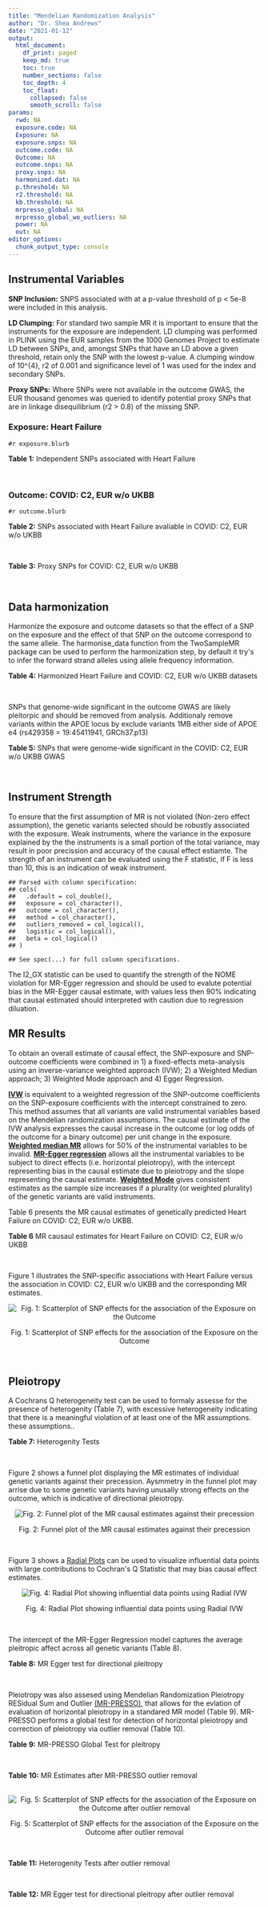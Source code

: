 ```yaml
---
title: "Mendelian Randomization Analysis"
author: "Dr. Shea Andrews"
date: "2021-01-12"
output:
  html_document:
    df_print: paged
    keep_md: true
    toc: true
    number_sections: false
    toc_depth: 4
    toc_float:
      collapsed: false
      smooth_scroll: false
params:
  rwd: NA
  exposure.code: NA
  Exposure: NA
  exposure.snps: NA
  outcome.code: NA
  Outcome: NA
  outcome.snps: NA
  proxy.snps: NA
  harmonized.dat: NA
  p.threshold: NA
  r2.threshold: NA
  kb.threshold: NA
  mrpresso_global: NA
  mrpresso_global_wo_outliers: NA
  power: NA
  out: NA
editor_options:
  chunk_output_type: console
---
```







## Instrumental Variables
**SNP Inclusion:** SNPS associated with at a p-value threshold of p < 5e-8 were included in this analysis.
<br>

**LD Clumping:** For standard two sample MR it is important to ensure that the instruments for the exposure are independent. LD clumping was performed in PLINK using the EUR samples from the 1000 Genomes Project to estimate LD between SNPs, and, amongst SNPs that have an LD above a given threshold, retain only the SNP with the lowest p-value. A clumping window of 10^{4}, r2 of 0.001 and significance level of 1 was used for the index and secondary SNPs.
<br>

**Proxy SNPs:** Where SNPs were not available in the outcome GWAS, the EUR thousand genomes was queried to identify potential proxy SNPs that are in linkage disequilibrium (r2 > 0.8) of the missing SNP.
<br>

### Exposure: Heart Failure
`#r exposure.blurb`
<br>

**Table 1:** Independent SNPs associated with Heart Failure
<div data-pagedtable="false">
  <script data-pagedtable-source type="application/json">
{"columns":[{"label":["SNP"],"name":[1],"type":["chr"],"align":["left"]},{"label":["CHROM"],"name":[2],"type":["dbl"],"align":["right"]},{"label":["POS"],"name":[3],"type":["dbl"],"align":["right"]},{"label":["REF"],"name":[4],"type":["chr"],"align":["left"]},{"label":["ALT"],"name":[5],"type":["chr"],"align":["left"]},{"label":["AF"],"name":[6],"type":["dbl"],"align":["right"]},{"label":["BETA"],"name":[7],"type":["dbl"],"align":["right"]},{"label":["SE"],"name":[8],"type":["dbl"],"align":["right"]},{"label":["Z"],"name":[9],"type":["dbl"],"align":["right"]},{"label":["P"],"name":[10],"type":["dbl"],"align":["right"]},{"label":["N"],"name":[11],"type":["dbl"],"align":["right"]},{"label":["TRAIT"],"name":[12],"type":["chr"],"align":["left"]}],"data":[{"1":"rs660240","2":"1","3":"109817838","4":"T","5":"C","6":"0.7872","7":"0.0611","8":"0.0097","9":"6.298970","10":"3.251e-10","11":"950670","12":"Heart_Failure"},{"1":"rs17042102","2":"4","3":"111668626","4":"G","5":"A","6":"0.1150","7":"0.1103","8":"0.0121","9":"9.115702","10":"5.705e-20","11":"960978","12":"Heart_Failure"},{"1":"rs11745324","2":"5","3":"137012171","4":"G","5":"A","6":"0.2277","7":"-0.0528","8":"0.0095","9":"-5.557895","10":"2.345e-08","11":"953416","12":"Heart_Failure"},{"1":"rs4135240","2":"6","3":"36647680","4":"T","5":"C","6":"0.3411","7":"-0.0486","8":"0.0084","9":"-5.785710","10":"6.838e-09","11":"953252","12":"Heart_Failure"},{"1":"rs55730499","2":"6","3":"161005610","4":"C","5":"T","6":"0.0694","7":"0.1058","8":"0.0157","9":"6.738854","10":"1.830e-11","11":"953746","12":"Heart_Failure"},{"1":"rs140570886","2":"6","3":"161013013","4":"T","5":"C","6":"0.0158","7":"0.2136","8":"0.0328","9":"6.512200","10":"7.687e-11","11":"925310","12":"Heart_Failure"},{"1":"rs1556516","2":"9","3":"22100176","4":"G","5":"C","6":"0.4845","7":"0.0622","8":"0.0078","9":"7.974359","10":"1.569e-15","11":"964027","12":"Heart_Failure"},{"1":"rs600038","2":"9","3":"136151806","4":"T","5":"C","6":"0.2091","7":"0.0569","8":"0.0096","9":"5.927080","10":"3.677e-09","11":"958809","12":"Heart_Failure"},{"1":"rs4746140","2":"10","3":"75417249","4":"G","5":"C","6":"0.1540","7":"-0.0666","8":"0.0109","9":"-6.110092","10":"1.104e-09","11":"958813","12":"Heart_Failure"},{"1":"rs17617337","2":"10","3":"121426884","4":"C","5":"T","6":"0.2208","7":"-0.0561","8":"0.0095","9":"-5.905263","10":"3.654e-09","11":"964025","12":"Heart_Failure"},{"1":"rs4766578","2":"12","3":"111904371","4":"T","5":"A","6":"0.5287","7":"-0.0433","8":"0.0079","9":"-5.481013","10":"4.899e-08","11":"956729","12":"Heart_Failure"},{"1":"rs56094641","2":"16","3":"53806453","4":"A","5":"G","6":"0.4158","7":"0.0454","8":"0.0080","9":"5.675000","10":"1.208e-08","11":"956726","12":"Heart_Failure"}],"options":{"columns":{"min":{},"max":[10]},"rows":{"min":[10],"max":[10]},"pages":{}}}
  </script>
</div>
<br>

### Outcome: COVID: C2, EUR w/o UKBB
`#r outcome.blurb`
<br>

**Table 2:** SNPs associated with Heart Failure avaliable in COVID: C2, EUR w/o UKBB
<div data-pagedtable="false">
  <script data-pagedtable-source type="application/json">
{"columns":[{"label":["SNP"],"name":[1],"type":["chr"],"align":["left"]},{"label":["CHROM"],"name":[2],"type":["dbl"],"align":["right"]},{"label":["POS"],"name":[3],"type":["dbl"],"align":["right"]},{"label":["REF"],"name":[4],"type":["chr"],"align":["left"]},{"label":["ALT"],"name":[5],"type":["chr"],"align":["left"]},{"label":["AF"],"name":[6],"type":["dbl"],"align":["right"]},{"label":["BETA"],"name":[7],"type":["dbl"],"align":["right"]},{"label":["SE"],"name":[8],"type":["dbl"],"align":["right"]},{"label":["Z"],"name":[9],"type":["dbl"],"align":["right"]},{"label":["P"],"name":[10],"type":["dbl"],"align":["right"]},{"label":["N"],"name":[11],"type":["dbl"],"align":["right"]},{"label":["TRAIT"],"name":[12],"type":["chr"],"align":["left"]}],"data":[{"1":"rs660240","2":"1","3":"109817838","4":"T","5":"C","6":"0.78220","7":"0.00057334","8":"0.0117310","9":"0.04887392","10":"9.610e-01","11":"1338287","12":"COVID_C2__EUR_w/o_UKBB"},{"1":"rs17042102","2":"4","3":"111668626","4":"G","5":"A","6":"0.13150","7":"-0.00237630","8":"0.0133900","9":"-0.17746826","10":"8.591e-01","11":"1348702","12":"COVID_C2__EUR_w/o_UKBB"},{"1":"rs11745324","2":"5","3":"137012171","4":"G","5":"A","6":"0.23760","7":"-0.00439300","8":"0.0108450","9":"-0.40507146","10":"6.854e-01","11":"1338646","12":"COVID_C2__EUR_w/o_UKBB"},{"1":"rs4135240","2":"6","3":"36647680","4":"T","5":"C","6":"0.35010","7":"0.01061200","8":"0.0096314","9":"1.10181282","10":"2.705e-01","11":"1267531","12":"COVID_C2__EUR_w/o_UKBB"},{"1":"rs55730499","2":"6","3":"161005610","4":"C","5":"T","6":"0.06780","7":"-0.02150600","8":"0.0187050","9":"-1.14974606","10":"2.503e-01","11":"1348702","12":"COVID_C2__EUR_w/o_UKBB"},{"1":"rs140570886","2":"6","3":"161013013","4":"T","5":"C","6":"0.02051","7":"-0.03988600","8":"0.0401570","9":"-0.99325149","10":"3.206e-01","11":"1333808","12":"COVID_C2__EUR_w/o_UKBB"},{"1":"rs1556516","2":"9","3":"22100176","4":"G","5":"C","6":"0.47730","7":"-0.01645200","8":"0.0093416","9":"-1.76115441","10":"7.821e-02","11":"1152336","12":"COVID_C2__EUR_w/o_UKBB"},{"1":"rs600038","2":"9","3":"136151806","4":"T","5":"C","6":"0.21100","7":"0.09513100","8":"0.0110210","9":"8.63179000","10":"6.036e-18","11":"1337623","12":"COVID_C2__EUR_w/o_UKBB"},{"1":"rs4746140","2":"10","3":"75417249","4":"G","5":"C","6":"0.16670","7":"0.00908170","8":"0.0121720","9":"0.74611403","10":"4.556e-01","11":"1348702","12":"COVID_C2__EUR_w/o_UKBB"},{"1":"rs17617337","2":"10","3":"121426884","4":"C","5":"T","6":"0.21970","7":"0.00974480","8":"0.0110520","9":"0.88172277","10":"3.779e-01","11":"1348702","12":"COVID_C2__EUR_w/o_UKBB"},{"1":"rs4766578","2":"12","3":"111904371","4":"T","5":"A","6":"0.54430","7":"0.00719590","8":"0.0092756","9":"0.77578809","10":"4.379e-01","11":"1267531","12":"COVID_C2__EUR_w/o_UKBB"},{"1":"rs56094641","2":"16","3":"53806453","4":"A","5":"G","6":"0.42050","7":"0.00875220","8":"0.0091167","9":"0.96001843","10":"3.370e-01","11":"1347792","12":"COVID_C2__EUR_w/o_UKBB"}],"options":{"columns":{"min":{},"max":[10]},"rows":{"min":[10],"max":[10]},"pages":{}}}
  </script>
</div>
<br>

**Table 3:** Proxy SNPs for COVID: C2, EUR w/o UKBB
<div data-pagedtable="false">
  <script data-pagedtable-source type="application/json">
{"columns":[{"label":["proxy.outcome"],"name":[1],"type":["lgl"],"align":["right"]},{"label":["target_snp"],"name":[2],"type":["lgl"],"align":["right"]},{"label":["proxy_snp"],"name":[3],"type":["lgl"],"align":["right"]},{"label":["ld.r2"],"name":[4],"type":["lgl"],"align":["right"]},{"label":["Dprime"],"name":[5],"type":["lgl"],"align":["right"]},{"label":["ref.proxy"],"name":[6],"type":["lgl"],"align":["right"]},{"label":["alt.proxy"],"name":[7],"type":["lgl"],"align":["right"]},{"label":["CHROM"],"name":[8],"type":["lgl"],"align":["right"]},{"label":["POS"],"name":[9],"type":["lgl"],"align":["right"]},{"label":["ALT.proxy"],"name":[10],"type":["lgl"],"align":["right"]},{"label":["REF.proxy"],"name":[11],"type":["lgl"],"align":["right"]},{"label":["AF"],"name":[12],"type":["lgl"],"align":["right"]},{"label":["BETA"],"name":[13],"type":["lgl"],"align":["right"]},{"label":["SE"],"name":[14],"type":["lgl"],"align":["right"]},{"label":["P"],"name":[15],"type":["lgl"],"align":["right"]},{"label":["N"],"name":[16],"type":["lgl"],"align":["right"]},{"label":["ref"],"name":[17],"type":["lgl"],"align":["right"]},{"label":["alt"],"name":[18],"type":["lgl"],"align":["right"]},{"label":["ALT"],"name":[19],"type":["lgl"],"align":["right"]},{"label":["REF"],"name":[20],"type":["lgl"],"align":["right"]},{"label":["PHASE"],"name":[21],"type":["lgl"],"align":["right"]}],"data":[{"1":"NA","2":"NA","3":"NA","4":"NA","5":"NA","6":"NA","7":"NA","8":"NA","9":"NA","10":"NA","11":"NA","12":"NA","13":"NA","14":"NA","15":"NA","16":"NA","17":"NA","18":"NA","19":"NA","20":"NA","21":"NA"}],"options":{"columns":{"min":{},"max":[10]},"rows":{"min":[10],"max":[10]},"pages":{}}}
  </script>
</div>
<br>

## Data harmonization
Harmonize the exposure and outcome datasets so that the effect of a SNP on the exposure and the effect of that SNP on the outcome correspond to the same allele. The harmonise_data function from the TwoSampleMR package can be used to perform the harmonization step, by default it try's to infer the forward strand alleles using allele frequency information.
<br>

**Table 4:** Harmonized Heart Failure and COVID: C2, EUR w/o UKBB datasets
<div data-pagedtable="false">
  <script data-pagedtable-source type="application/json">
{"columns":[{"label":["SNP"],"name":[1],"type":["chr"],"align":["left"]},{"label":["effect_allele.exposure"],"name":[2],"type":["chr"],"align":["left"]},{"label":["other_allele.exposure"],"name":[3],"type":["chr"],"align":["left"]},{"label":["effect_allele.outcome"],"name":[4],"type":["chr"],"align":["left"]},{"label":["other_allele.outcome"],"name":[5],"type":["chr"],"align":["left"]},{"label":["beta.exposure"],"name":[6],"type":["dbl"],"align":["right"]},{"label":["beta.outcome"],"name":[7],"type":["dbl"],"align":["right"]},{"label":["eaf.exposure"],"name":[8],"type":["dbl"],"align":["right"]},{"label":["eaf.outcome"],"name":[9],"type":["dbl"],"align":["right"]},{"label":["remove"],"name":[10],"type":["lgl"],"align":["right"]},{"label":["palindromic"],"name":[11],"type":["lgl"],"align":["right"]},{"label":["ambiguous"],"name":[12],"type":["lgl"],"align":["right"]},{"label":["id.outcome"],"name":[13],"type":["chr"],"align":["left"]},{"label":["chr.outcome"],"name":[14],"type":["dbl"],"align":["right"]},{"label":["pos.outcome"],"name":[15],"type":["dbl"],"align":["right"]},{"label":["se.outcome"],"name":[16],"type":["dbl"],"align":["right"]},{"label":["z.outcome"],"name":[17],"type":["dbl"],"align":["right"]},{"label":["pval.outcome"],"name":[18],"type":["dbl"],"align":["right"]},{"label":["samplesize.outcome"],"name":[19],"type":["dbl"],"align":["right"]},{"label":["outcome"],"name":[20],"type":["chr"],"align":["left"]},{"label":["mr_keep.outcome"],"name":[21],"type":["lgl"],"align":["right"]},{"label":["pval_origin.outcome"],"name":[22],"type":["chr"],"align":["left"]},{"label":["chr.exposure"],"name":[23],"type":["dbl"],"align":["right"]},{"label":["pos.exposure"],"name":[24],"type":["dbl"],"align":["right"]},{"label":["se.exposure"],"name":[25],"type":["dbl"],"align":["right"]},{"label":["z.exposure"],"name":[26],"type":["dbl"],"align":["right"]},{"label":["pval.exposure"],"name":[27],"type":["dbl"],"align":["right"]},{"label":["samplesize.exposure"],"name":[28],"type":["dbl"],"align":["right"]},{"label":["exposure"],"name":[29],"type":["chr"],"align":["left"]},{"label":["mr_keep.exposure"],"name":[30],"type":["lgl"],"align":["right"]},{"label":["pval_origin.exposure"],"name":[31],"type":["chr"],"align":["left"]},{"label":["id.exposure"],"name":[32],"type":["chr"],"align":["left"]},{"label":["action"],"name":[33],"type":["dbl"],"align":["right"]},{"label":["mr_keep"],"name":[34],"type":["lgl"],"align":["right"]},{"label":["pt"],"name":[35],"type":["dbl"],"align":["right"]},{"label":["pleitropy_keep"],"name":[36],"type":["lgl"],"align":["right"]},{"label":["mrpresso_RSSobs"],"name":[37],"type":["dbl"],"align":["right"]},{"label":["mrpresso_pval"],"name":[38],"type":["chr"],"align":["left"]},{"label":["mrpresso_keep"],"name":[39],"type":["lgl"],"align":["right"]}],"data":[{"1":"rs11745324","2":"A","3":"G","4":"A","5":"G","6":"-0.0528","7":"-0.00439300","8":"0.2277","9":"0.23760","10":"FALSE","11":"FALSE","12":"FALSE","13":"B5sLgG","14":"5","15":"137012171","16":"0.0108450","17":"-0.40507146","18":"6.854e-01","19":"1338646","20":"covidhgi2020C2v5alleurLeaveUKBB","21":"TRUE","22":"reported","23":"5","24":"137012171","25":"0.0095","26":"-5.557895","27":"2.345e-08","28":"953416","29":"Shah2020heartfailure","30":"TRUE","31":"reported","32":"6CzoLq","33":"2","34":"TRUE","35":"5e-08","36":"TRUE","37":"9.935920e-08","38":"1","39":"TRUE"},{"1":"rs140570886","2":"C","3":"T","4":"C","5":"T","6":"0.2136","7":"-0.03988600","8":"0.0158","9":"0.02051","10":"FALSE","11":"FALSE","12":"FALSE","13":"B5sLgG","14":"6","15":"161013013","16":"0.0401570","17":"-0.99325149","18":"3.206e-01","19":"1333808","20":"covidhgi2020C2v5alleurLeaveUKBB","21":"TRUE","22":"reported","23":"6","24":"161013013","25":"0.0328","26":"6.512200","27":"7.687e-11","28":"925310","29":"Shah2020heartfailure","30":"TRUE","31":"reported","32":"6CzoLq","33":"2","34":"TRUE","35":"5e-08","36":"TRUE","37":"3.858904e-03","38":"1","39":"TRUE"},{"1":"rs1556516","2":"C","3":"G","4":"C","5":"G","6":"0.0622","7":"-0.01645200","8":"0.4845","9":"0.47730","10":"FALSE","11":"TRUE","12":"TRUE","13":"B5sLgG","14":"9","15":"22100176","16":"0.0093416","17":"-1.76115441","18":"7.821e-02","19":"1152336","20":"covidhgi2020C2v5alleurLeaveUKBB","21":"TRUE","22":"reported","23":"9","24":"22100176","25":"0.0078","26":"7.974359","27":"1.569e-15","28":"964027","29":"Shah2020heartfailure","30":"TRUE","31":"reported","32":"6CzoLq","33":"2","34":"FALSE","35":"5e-08","36":"TRUE","37":"NA","38":"NA","39":"NA"},{"1":"rs17042102","2":"A","3":"G","4":"A","5":"G","6":"0.1103","7":"-0.00237630","8":"0.1150","9":"0.13150","10":"FALSE","11":"FALSE","12":"FALSE","13":"B5sLgG","14":"4","15":"111668626","16":"0.0133900","17":"-0.17746826","18":"8.591e-01","19":"1348702","20":"covidhgi2020C2v5alleurLeaveUKBB","21":"TRUE","22":"reported","23":"4","24":"111668626","25":"0.0121","26":"9.115702","27":"5.705e-20","28":"960978","29":"Shah2020heartfailure","30":"TRUE","31":"reported","32":"6CzoLq","33":"2","34":"TRUE","35":"5e-08","36":"TRUE","37":"1.957764e-04","38":"1","39":"TRUE"},{"1":"rs17617337","2":"T","3":"C","4":"T","5":"C","6":"-0.0561","7":"0.00974480","8":"0.2208","9":"0.21970","10":"FALSE","11":"FALSE","12":"FALSE","13":"B5sLgG","14":"10","15":"121426884","16":"0.0110520","17":"0.88172277","18":"3.779e-01","19":"1348702","20":"covidhgi2020C2v5alleurLeaveUKBB","21":"TRUE","22":"reported","23":"10","24":"121426884","25":"0.0095","26":"-5.905263","27":"3.654e-09","28":"964025","29":"Shah2020heartfailure","30":"TRUE","31":"reported","32":"6CzoLq","33":"2","34":"TRUE","35":"5e-08","36":"TRUE","37":"2.363669e-04","38":"1","39":"TRUE"},{"1":"rs4135240","2":"C","3":"T","4":"C","5":"T","6":"-0.0486","7":"0.01061200","8":"0.3411","9":"0.35010","10":"FALSE","11":"FALSE","12":"FALSE","13":"B5sLgG","14":"6","15":"36647680","16":"0.0096314","17":"1.10181282","18":"2.705e-01","19":"1267531","20":"covidhgi2020C2v5alleurLeaveUKBB","21":"TRUE","22":"reported","23":"6","24":"36647680","25":"0.0084","26":"-5.785710","27":"6.838e-09","28":"953252","29":"Shah2020heartfailure","30":"TRUE","31":"reported","32":"6CzoLq","33":"2","34":"TRUE","35":"5e-08","36":"TRUE","37":"2.454797e-04","38":"1","39":"TRUE"},{"1":"rs4746140","2":"C","3":"G","4":"C","5":"G","6":"-0.0666","7":"0.00908170","8":"0.1540","9":"0.16670","10":"FALSE","11":"TRUE","12":"FALSE","13":"B5sLgG","14":"10","15":"75417249","16":"0.0121720","17":"0.74611403","18":"4.556e-01","19":"1348702","20":"covidhgi2020C2v5alleurLeaveUKBB","21":"TRUE","22":"reported","23":"10","24":"75417249","25":"0.0109","26":"-6.110092","27":"1.104e-09","28":"958813","29":"Shah2020heartfailure","30":"TRUE","31":"reported","32":"6CzoLq","33":"2","34":"TRUE","35":"5e-08","36":"TRUE","37":"2.487177e-04","38":"1","39":"TRUE"},{"1":"rs4766578","2":"A","3":"T","4":"A","5":"T","6":"-0.0433","7":"0.00719590","8":"0.5287","9":"0.54430","10":"FALSE","11":"TRUE","12":"TRUE","13":"B5sLgG","14":"12","15":"111904371","16":"0.0092756","17":"0.77578809","18":"4.379e-01","19":"1267531","20":"covidhgi2020C2v5alleurLeaveUKBB","21":"TRUE","22":"reported","23":"12","24":"111904371","25":"0.0079","26":"-5.481013","27":"4.899e-08","28":"956729","29":"Shah2020heartfailure","30":"TRUE","31":"reported","32":"6CzoLq","33":"2","34":"FALSE","35":"5e-08","36":"TRUE","37":"NA","38":"NA","39":"NA"},{"1":"rs55730499","2":"T","3":"C","4":"T","5":"C","6":"0.1058","7":"-0.02150600","8":"0.0694","9":"0.06780","10":"FALSE","11":"FALSE","12":"FALSE","13":"B5sLgG","14":"6","15":"161005610","16":"0.0187050","17":"-1.14974606","18":"2.503e-01","19":"1348702","20":"covidhgi2020C2v5alleurLeaveUKBB","21":"TRUE","22":"reported","23":"6","24":"161005610","25":"0.0157","26":"6.738854","27":"1.830e-11","28":"953746","29":"Shah2020heartfailure","30":"TRUE","31":"reported","32":"6CzoLq","33":"2","34":"TRUE","35":"5e-08","36":"TRUE","37":"1.097354e-03","38":"0.804","39":"TRUE"},{"1":"rs56094641","2":"G","3":"A","4":"G","5":"A","6":"0.0454","7":"0.00875220","8":"0.4158","9":"0.42050","10":"FALSE","11":"FALSE","12":"FALSE","13":"B5sLgG","14":"16","15":"53806453","16":"0.0091167","17":"0.96001843","18":"3.370e-01","19":"1347792","20":"covidhgi2020C2v5alleurLeaveUKBB","21":"TRUE","22":"reported","23":"16","24":"53806453","25":"0.0080","26":"5.675000","27":"1.208e-08","28":"956726","29":"Shah2020heartfailure","30":"TRUE","31":"reported","32":"6CzoLq","33":"2","34":"TRUE","35":"5e-08","36":"TRUE","37":"3.222986e-05","38":"1","39":"TRUE"},{"1":"rs600038","2":"C","3":"T","4":"C","5":"T","6":"0.0569","7":"0.09513100","8":"0.2091","9":"0.21100","10":"FALSE","11":"FALSE","12":"FALSE","13":"B5sLgG","14":"9","15":"136151806","16":"0.0110210","17":"8.63179000","18":"6.036e-18","19":"1337623","20":"covidhgi2020C2v5alleurLeaveUKBB","21":"TRUE","22":"reported","23":"9","24":"136151806","25":"0.0096","26":"5.927080","27":"3.677e-09","28":"958809","29":"Shah2020heartfailure","30":"TRUE","31":"reported","32":"6CzoLq","33":"2","34":"TRUE","35":"5e-08","36":"TRUE","37":"9.839940e-03","38":"<0.001","39":"FALSE"},{"1":"rs660240","2":"C","3":"T","4":"C","5":"T","6":"0.0611","7":"0.00057334","8":"0.7872","9":"0.78220","10":"FALSE","11":"FALSE","12":"FALSE","13":"B5sLgG","14":"1","15":"109817838","16":"0.0117310","17":"0.04887392","18":"9.610e-01","19":"1338287","20":"covidhgi2020C2v5alleurLeaveUKBB","21":"TRUE","22":"reported","23":"1","24":"109817838","25":"0.0097","26":"6.298970","27":"3.251e-10","28":"950670","29":"Shah2020heartfailure","30":"TRUE","31":"reported","32":"6CzoLq","33":"2","34":"TRUE","35":"5e-08","36":"TRUE","37":"2.089571e-05","38":"1","39":"TRUE"}],"options":{"columns":{"min":{},"max":[10]},"rows":{"min":[10],"max":[10]},"pages":{}}}
  </script>
</div>
<br>

SNPs that genome-wide significant in the outcome GWAS are likely pleitorpic and should be removed from analysis. Additionaly remove variants within the APOE locus by exclude variants 1MB either side of APOE e4 (rs429358 = 19:45411941, GRCh37.p13)
<br>


**Table 5:** SNPs that were genome-wide significant in the COVID: C2, EUR w/o UKBB GWAS
<div data-pagedtable="false">
  <script data-pagedtable-source type="application/json">
{"columns":[{"label":["SNP"],"name":[1],"type":["chr"],"align":["left"]},{"label":["chr.outcome"],"name":[2],"type":["dbl"],"align":["right"]},{"label":["pos.outcome"],"name":[3],"type":["dbl"],"align":["right"]},{"label":["pval.exposure"],"name":[4],"type":["dbl"],"align":["right"]},{"label":["pval.outcome"],"name":[5],"type":["dbl"],"align":["right"]}],"data":[],"options":{"columns":{"min":{},"max":[10]},"rows":{"min":[10],"max":[10]},"pages":{}}}
  </script>
</div>
<br>


## Instrument Strength
To ensure that the first assumption of MR is not violated (Non-zero effect assumption), the genetic variants selected should be robustly associated with the exposure. Weak instruments, where the variance in the exposure explained by the the instruments is a small portion of the total variance, may result in poor precission and accuracy of the causal effect estiamte. The strength of an instrument can be evaluated using the F statistic, if F is less than 10, this is an indication of weak instrument.


```
## Parsed with column specification:
## cols(
##   .default = col_double(),
##   exposure = col_character(),
##   outcome = col_character(),
##   method = col_character(),
##   outliers_removed = col_logical(),
##   logistic = col_logical(),
##   beta = col_logical()
## )
```

```
## See spec(...) for full column specifications.
```

<div data-pagedtable="false">
  <script data-pagedtable-source type="application/json">
{"columns":[{"label":["outliers_removed"],"name":[1],"type":["lgl"],"align":["right"]},{"label":["pve.exposure"],"name":[2],"type":["dbl"],"align":["right"]},{"label":["F"],"name":[3],"type":["dbl"],"align":["right"]},{"label":["Alpha"],"name":[4],"type":["dbl"],"align":["right"]},{"label":["NCP"],"name":[5],"type":["dbl"],"align":["right"]},{"label":["Power"],"name":[6],"type":["dbl"],"align":["right"]}],"data":[{"1":"FALSE","2":"0.0004236844","3":"41.42473","4":"0.05","5":"4.042433","6":"0.5202202"},{"1":"TRUE","2":"0.0003878625","3":"42.13446","4":"0.05","5":"1.303516","6":"0.2075700"}],"options":{"columns":{"min":{},"max":[10]},"rows":{"min":[10],"max":[10]},"pages":{}}}
  </script>
</div>

The I2_GX statistic can be used to quantify the strength of the NOME violation for MR-Egger regression and should be used to evalute potential bias in the MR-Egger causal estimate, with values less then 90% indicating that causal estimated should interpreted with caution due to regression diluation.

<div data-pagedtable="false">
  <script data-pagedtable-source type="application/json">
{"columns":[{"label":["outliers_removed"],"name":[1],"type":["lgl"],"align":["right"]},{"label":["Isq_gx"],"name":[2],"type":["dbl"],"align":["right"]}],"data":[{"1":"FALSE","2":"0.2026603"},{"1":"TRUE","2":"NA"}],"options":{"columns":{"min":{},"max":[10]},"rows":{"min":[10],"max":[10]},"pages":{}}}
  </script>
</div>


##  MR Results
To obtain an overall estimate of causal effect, the SNP-exposure and SNP-outcome coefficients were combined in 1) a fixed-effects meta-analysis using an inverse-variance weighted approach (IVW); 2) a Weighted Median approach; 3) Weighted Mode approach and 4) Egger Regression.


[**IVW**](https://doi.org/10.1002/gepi.21758) is equivalent to a weighted regression of the SNP-outcome coefficients on the SNP-exposure coefficients with the intercept constrained to zero. This method assumes that all variants are valid instrumental variables based on the Mendelian randomization assumptions. The causal estimate of the IVW analysis expresses the causal increase in the outcome (or log odds of the outcome for a binary outcome) per unit change in the exposure. [**Weighted median MR**](https://doi.org/10.1002/gepi.21965) allows for 50% of the instrumental variables to be invalid. [**MR-Egger regression**](https://doi.org/10.1093/ije/dyw220) allows all the instrumental variables to be subject to direct effects (i.e. horizontal pleiotropy), with the intercept representing bias in the causal estimate due to pleiotropy and the slope representing the causal estimate. [**Weighted Mode**](https://doi.org/10.1093/ije/dyx102) gives consistent estimates as the sample size increases if a plurality (or weighted plurality) of the genetic variants are valid instruments.
<br>



Table 6 presents the MR causal estimates of genetically predicted Heart Failure on COVID: C2, EUR w/o UKBB.
<br>

**Table 6** MR causaul estimates for Heart Failure on COVID: C2, EUR w/o UKBB
<div data-pagedtable="false">
  <script data-pagedtable-source type="application/json">
{"columns":[{"label":["id.exposure"],"name":[1],"type":["chr"],"align":["left"]},{"label":["id.outcome"],"name":[2],"type":["chr"],"align":["left"]},{"label":["outcome"],"name":[3],"type":["fctr"],"align":["left"]},{"label":["exposure"],"name":[4],"type":["fctr"],"align":["left"]},{"label":["method"],"name":[5],"type":["fctr"],"align":["left"]},{"label":["nsnp"],"name":[6],"type":["int"],"align":["right"]},{"label":["b"],"name":[7],"type":["dbl"],"align":["right"]},{"label":["se"],"name":[8],"type":["dbl"],"align":["right"]},{"label":["pval"],"name":[9],"type":["dbl"],"align":["right"]}],"data":[{"1":"6CzoLq","2":"B5sLgG","3":"covidhgi2020C2v5alleurLeaveUKBB","4":"Shah2020heartfailure","5":"Inverse variance weighted (fixed effects)","6":"10","7":"0.07768496","8":"0.05665075","9":"0.1702826"},{"1":"6CzoLq","2":"B5sLgG","3":"covidhgi2020C2v5alleurLeaveUKBB","4":"Shah2020heartfailure","5":"Weighted median","6":"10","7":"-0.08602230","8":"0.07817743","9":"0.2711810"},{"1":"6CzoLq","2":"B5sLgG","3":"covidhgi2020C2v5alleurLeaveUKBB","4":"Shah2020heartfailure","5":"Weighted mode","6":"10","7":"-0.12375611","8":"0.08287151","9":"0.1695494"},{"1":"6CzoLq","2":"B5sLgG","3":"covidhgi2020C2v5alleurLeaveUKBB","4":"Shah2020heartfailure","5":"MR Egger","6":"10","7":"-0.29095525","8":"0.47974212","9":"0.5610060"}],"options":{"columns":{"min":{},"max":[10]},"rows":{"min":[10],"max":[10]},"pages":{}}}
  </script>
</div>
<br>

Figure 1 illustrates the SNP-specific associations with Heart Failure versus the association in COVID: C2, EUR w/o UKBB and the corresponding MR estimates.
<br>

<div class="figure" style="text-align: center">
<img src="/sc/arion/projects/LOAD/shea/Projects/MRcovid/results/MRcovideurwoukbb/Shah2020heartfailure/covidhgi2020C2v5alleurLeaveUKBB/Shah2020heartfailure_5e-8_covidhgi2020C2v5alleurLeaveUKBB_MR_Analaysis_files/figure-html/scatter_plot-1.png" alt="Fig. 1: Scatterplot of SNP effects for the association of the Exposure on the Outcome"  />
<p class="caption">Fig. 1: Scatterplot of SNP effects for the association of the Exposure on the Outcome</p>
</div>
<br>


## Pleiotropy
A Cochrans Q heterogeneity test can be used to formaly assesse for the presence of heterogenity (Table 7), with excessive heterogeneity indicating that there is a meaningful violation of at least one of the MR assumptions.
these assumptions..
<br>

**Table 7:** Heterogenity Tests
<div data-pagedtable="false">
  <script data-pagedtable-source type="application/json">
{"columns":[{"label":["id.exposure"],"name":[1],"type":["chr"],"align":["left"]},{"label":["id.outcome"],"name":[2],"type":["chr"],"align":["left"]},{"label":["outcome"],"name":[3],"type":["fctr"],"align":["left"]},{"label":["exposure"],"name":[4],"type":["fctr"],"align":["left"]},{"label":["method"],"name":[5],"type":["fctr"],"align":["left"]},{"label":["Q"],"name":[6],"type":["dbl"],"align":["right"]},{"label":["Q_df"],"name":[7],"type":["dbl"],"align":["right"]},{"label":["Q_pval"],"name":[8],"type":["dbl"],"align":["right"]}],"data":[{"1":"6CzoLq","2":"B5sLgG","3":"covidhgi2020C2v5alleurLeaveUKBB","4":"Shah2020heartfailure","5":"MR Egger","6":"72.48043","7":"8","8":"1.573678e-12"},{"1":"6CzoLq","2":"B5sLgG","3":"covidhgi2020C2v5alleurLeaveUKBB","4":"Shah2020heartfailure","5":"Inverse variance weighted","6":"78.60359","7":"9","8":"3.059397e-13"}],"options":{"columns":{"min":{},"max":[10]},"rows":{"min":[10],"max":[10]},"pages":{}}}
  </script>
</div>
<br>

Figure 2 shows a funnel plot displaying the MR estimates of individual genetic variants against their precession. Aysmmetry in the funnel plot may arrise due to some genetic variants having unusally strong effects on the outcome, which is indicative of directional pleiotropy.
<br>

<div class="figure" style="text-align: center">
<img src="/sc/arion/projects/LOAD/shea/Projects/MRcovid/results/MRcovideurwoukbb/Shah2020heartfailure/covidhgi2020C2v5alleurLeaveUKBB/Shah2020heartfailure_5e-8_covidhgi2020C2v5alleurLeaveUKBB_MR_Analaysis_files/figure-html/funnel_plot-1.png" alt="Fig. 2: Funnel plot of the MR causal estimates against their precession"  />
<p class="caption">Fig. 2: Funnel plot of the MR causal estimates against their precession</p>
</div>
<br>

Figure 3 shows a [Radial Plots](https://github.com/WSpiller/RadialMR) can be used to visualize influential data points with large contributions to Cochran's Q Statistic that may bias causal effect estimates.



<div class="figure" style="text-align: center">
<img src="/sc/arion/projects/LOAD/shea/Projects/MRcovid/results/MRcovideurwoukbb/Shah2020heartfailure/covidhgi2020C2v5alleurLeaveUKBB/Shah2020heartfailure_5e-8_covidhgi2020C2v5alleurLeaveUKBB_MR_Analaysis_files/figure-html/Radial_Plot-1.png" alt="Fig. 4: Radial Plot showing influential data points using Radial IVW"  />
<p class="caption">Fig. 4: Radial Plot showing influential data points using Radial IVW</p>
</div>
<br>

The intercept of the MR-Egger Regression model captures the average pleitropic affect across all genetic variants (Table 8).
<br>

**Table 8:** MR Egger test for directional pleitropy
<div data-pagedtable="false">
  <script data-pagedtable-source type="application/json">
{"columns":[{"label":["id.exposure"],"name":[1],"type":["chr"],"align":["left"]},{"label":["id.outcome"],"name":[2],"type":["chr"],"align":["left"]},{"label":["outcome"],"name":[3],"type":["fctr"],"align":["left"]},{"label":["exposure"],"name":[4],"type":["fctr"],"align":["left"]},{"label":["egger_intercept"],"name":[5],"type":["dbl"],"align":["right"]},{"label":["se"],"name":[6],"type":["dbl"],"align":["right"]},{"label":["pval"],"name":[7],"type":["dbl"],"align":["right"]}],"data":[{"1":"6CzoLq","2":"B5sLgG","3":"covidhgi2020C2v5alleurLeaveUKBB","4":"Shah2020heartfailure","5":"0.02616316","6":"0.03182494","7":"0.434838"}],"options":{"columns":{"min":{},"max":[10]},"rows":{"min":[10],"max":[10]},"pages":{}}}
  </script>
</div>
<br>

Pleiotropy was also assesed using Mendelian Randomization Pleiotropy RESidual Sum and Outlier [(MR-PRESSO)](https://doi.org/10.1038/s41588-018-0099-7), that allows for the evlation of evaluation of horizontal pleiotropy in a standared MR model (Table 9). MR-PRESSO performs a global test for detection of horizontal pleiotropy and correction of pleiotropy via outlier removal (Table 10).
<br>

**Table 9:** MR-PRESSO Global Test for pleitropy
<div data-pagedtable="false">
  <script data-pagedtable-source type="application/json">
{"columns":[{"label":["id.exposure"],"name":[1],"type":["chr"],"align":["left"]},{"label":["id.outcome"],"name":[2],"type":["chr"],"align":["left"]},{"label":["outcome"],"name":[3],"type":["chr"],"align":["left"]},{"label":["exposure"],"name":[4],"type":["chr"],"align":["left"]},{"label":["pt"],"name":[5],"type":["dbl"],"align":["right"]},{"label":["outliers_removed"],"name":[6],"type":["lgl"],"align":["right"]},{"label":["n_outliers"],"name":[7],"type":["dbl"],"align":["right"]},{"label":["RSSobs"],"name":[8],"type":["dbl"],"align":["right"]},{"label":["pval"],"name":[9],"type":["chr"],"align":["left"]}],"data":[{"1":"6CzoLq","2":"B5sLgG","3":"covidhgi2020C2v5alleurLeaveUKBB","4":"Shah2020heartfailure","5":"5e-08","6":"FALSE","7":"1","8":"94.43413","9":"<1e-04"}],"options":{"columns":{"min":{},"max":[10]},"rows":{"min":[10],"max":[10]},"pages":{}}}
  </script>
</div>
<br>


**Table 10:** MR Estimates after MR-PRESSO outlier removal
<div data-pagedtable="false">
  <script data-pagedtable-source type="application/json">
{"columns":[{"label":["id.exposure"],"name":[1],"type":["chr"],"align":["left"]},{"label":["id.outcome"],"name":[2],"type":["chr"],"align":["left"]},{"label":["outcome"],"name":[3],"type":["fctr"],"align":["left"]},{"label":["exposure"],"name":[4],"type":["fctr"],"align":["left"]},{"label":["method"],"name":[5],"type":["fctr"],"align":["left"]},{"label":["nsnp"],"name":[6],"type":["int"],"align":["right"]},{"label":["b"],"name":[7],"type":["dbl"],"align":["right"]},{"label":["se"],"name":[8],"type":["dbl"],"align":["right"]},{"label":["pval"],"name":[9],"type":["dbl"],"align":["right"]}],"data":[{"1":"6CzoLq","2":"B5sLgG","3":"covidhgi2020C2v5alleurLeaveUKBB","4":"Shah2020heartfailure","5":"Inverse variance weighted (fixed effects)","6":"9","7":"-0.07144943","8":"0.05924128","9":"0.2277885"},{"1":"6CzoLq","2":"B5sLgG","3":"covidhgi2020C2v5alleurLeaveUKBB","4":"Shah2020heartfailure","5":"Weighted median","6":"9","7":"-0.09609790","8":"0.07533734","9":"0.2021083"},{"1":"6CzoLq","2":"B5sLgG","3":"covidhgi2020C2v5alleurLeaveUKBB","4":"Shah2020heartfailure","5":"Weighted mode","6":"9","7":"-0.17357422","8":"0.10499596","9":"0.1369002"},{"1":"6CzoLq","2":"B5sLgG","3":"covidhgi2020C2v5alleurLeaveUKBB","4":"Shah2020heartfailure","5":"MR Egger","6":"9","7":"-0.18697335","8":"0.15987711","9":"0.2804850"}],"options":{"columns":{"min":{},"max":[10]},"rows":{"min":[10],"max":[10]},"pages":{}}}
  </script>
</div>
<br>

<div class="figure" style="text-align: center">
<img src="/sc/arion/projects/LOAD/shea/Projects/MRcovid/results/MRcovideurwoukbb/Shah2020heartfailure/covidhgi2020C2v5alleurLeaveUKBB/Shah2020heartfailure_5e-8_covidhgi2020C2v5alleurLeaveUKBB_MR_Analaysis_files/figure-html/scatter_plot_outlier-1.png" alt="Fig. 5: Scatterplot of SNP effects for the association of the Exposure on the Outcome after outlier removal"  />
<p class="caption">Fig. 5: Scatterplot of SNP effects for the association of the Exposure on the Outcome after outlier removal</p>
</div>
<br>

**Table 11:** Heterogenity Tests after outlier removal
<div data-pagedtable="false">
  <script data-pagedtable-source type="application/json">
{"columns":[{"label":["id.exposure"],"name":[1],"type":["chr"],"align":["left"]},{"label":["id.outcome"],"name":[2],"type":["chr"],"align":["left"]},{"label":["outcome"],"name":[3],"type":["fctr"],"align":["left"]},{"label":["exposure"],"name":[4],"type":["fctr"],"align":["left"]},{"label":["method"],"name":[5],"type":["fctr"],"align":["left"]},{"label":["Q"],"name":[6],"type":["dbl"],"align":["right"]},{"label":["Q_df"],"name":[7],"type":["dbl"],"align":["right"]},{"label":["Q_pval"],"name":[8],"type":["dbl"],"align":["right"]}],"data":[{"1":"6CzoLq","2":"B5sLgG","3":"covidhgi2020C2v5alleurLeaveUKBB","4":"Shah2020heartfailure","5":"MR Egger","6":"3.916343","7":"7","8":"0.7893611"},{"1":"6CzoLq","2":"B5sLgG","3":"covidhgi2020C2v5alleurLeaveUKBB","4":"Shah2020heartfailure","5":"Inverse variance weighted","6":"4.521562","7":"8","8":"0.8072720"}],"options":{"columns":{"min":{},"max":[10]},"rows":{"min":[10],"max":[10]},"pages":{}}}
  </script>
</div>
<br>

**Table 12:** MR Egger test for directional pleitropy after outlier removal
<div data-pagedtable="false">
  <script data-pagedtable-source type="application/json">
{"columns":[{"label":["id.exposure"],"name":[1],"type":["chr"],"align":["left"]},{"label":["id.outcome"],"name":[2],"type":["chr"],"align":["left"]},{"label":["outcome"],"name":[3],"type":["fctr"],"align":["left"]},{"label":["exposure"],"name":[4],"type":["fctr"],"align":["left"]},{"label":["egger_intercept"],"name":[5],"type":["dbl"],"align":["right"]},{"label":["se"],"name":[6],"type":["dbl"],"align":["right"]},{"label":["pval"],"name":[7],"type":["dbl"],"align":["right"]}],"data":[{"1":"6CzoLq","2":"B5sLgG","3":"covidhgi2020C2v5alleurLeaveUKBB","4":"Shah2020heartfailure","5":"0.00839315","6":"0.01078869","7":"0.4620735"}],"options":{"columns":{"min":{},"max":[10]},"rows":{"min":[10],"max":[10]},"pages":{}}}
  </script>
</div>
<br>
